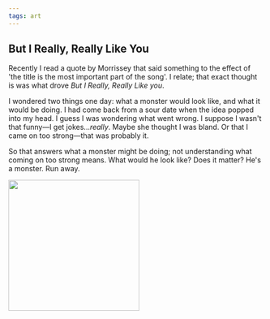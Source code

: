 ```yaml
---
tags: art
---
```


<article>
<h1>But I Really, Really Like You</h1>
<section>
<p>Recently I read a quote by Morrissey that said something to the effect of 'the title is the most important part of the song'. I relate; that exact thought is was what drove <em>But I Really, Really Like you</em>.</p>
<p>I wondered two things one day: what a monster would look like, and what it would be doing. I had come back from a sour date when the idea popped into my head. I guess I was wondering what went wrong. I suppose I wasn't that funny—I get jokes…<em>really</em>. Maybe she thought I was bland. Or that I came on too strong—that was probably it.</p>
<p>So that answers what a monster might be doing; not understanding what coming on too strong means. What would he look like? Does it matter? He's a monster. Run away.</p>
</section>
<aside><a href="{{ site.url }}/images/ButIReallyReallyLikeYou.jpg" class="fancybox" title="But I Really, Really Like You"><img src="{{ site.url }}/images/ButIReallyReallyLikeYou-thumb.jpg" width="258" height="258"></a></aside>
</article>
<div class="clear"></div>
